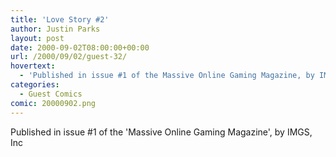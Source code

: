 ```yaml
---
title: 'Love Story #2'
author: Justin Parks
layout: post
date: 2000-09-02T08:00:00+00:00
url: /2000/09/02/guest-32/
hovertext:
  - 'Published in issue #1 of the Massive Online Gaming Magazine, by IMGS, Inc'
categories:
  - Guest Comics
comic: 20000902.png
---
```

Published in issue #1 of the 'Massive Online Gaming Magazine', by IMGS, Inc